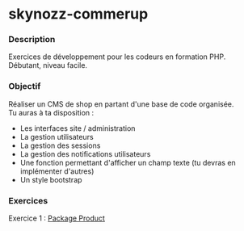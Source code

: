 # skynozz-commerup

### Description
Exercices de développement pour les codeurs en formation PHP.  
Débutant, niveau facile.

### Objectif
Réaliser un CMS de shop en partant d'une base de code organisée.  
Tu auras à ta disposition :
- Les interfaces site / administration
- La gestion utilisateurs
- La gestion des sessions
- La gestion des notifications utilisateurs
- Une fonction permettant d'afficher un champ texte (tu devras en implémenter d'autres)
- Un style bootstrap

### Exercices
Exercice 1 : [Package Product](https://github.com/jusdepixel/skynozz-commerup/tree/skynozz-commerup-1)

